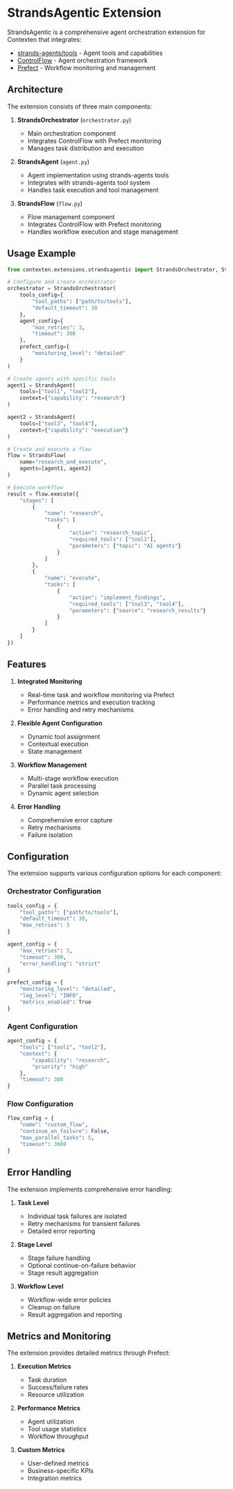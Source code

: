 # StrandsAgentic Extension

StrandsAgentic is a comprehensive agent orchestration extension for Contexten that integrates:
- [strands-agents/tools](https://github.com/strands-agents/tools) - Agent tools and capabilities
- [ControlFlow](https://github.com/zeeeepa/ControlFlow) - Agent orchestration framework
- [Prefect](https://github.com/zeeeepa/prefect) - Workflow monitoring and management

## Architecture

The extension consists of three main components:

1. **StrandsOrchestrator** (`orchestrator.py`)
   - Main orchestration component
   - Integrates ControlFlow with Prefect monitoring
   - Manages task distribution and execution

2. **StrandsAgent** (`agent.py`) 
   - Agent implementation using strands-agents tools
   - Integrates with strands-agents tool system
   - Handles task execution and tool management

3. **StrandsFlow** (`flow.py`)
   - Flow management component
   - Integrates ControlFlow with Prefect monitoring
   - Handles workflow execution and stage management

## Usage Example

```python
from contexten.extensions.strandsagentic import StrandsOrchestrator, StrandsAgent, StrandsFlow

# Configure and create orchestrator
orchestrator = StrandsOrchestrator(
    tools_config={
        "tool_paths": ["path/to/tools"],
        "default_timeout": 30
    },
    agent_config={
        "max_retries": 3,
        "timeout": 300
    },
    prefect_config={
        "monitoring_level": "detailed"
    }
)

# Create agents with specific tools
agent1 = StrandsAgent(
    tools=["tool1", "tool2"],
    context={"capability": "research"}
)

agent2 = StrandsAgent(
    tools=["tool3", "tool4"],
    context={"capability": "execution"}
)

# Create and execute a flow
flow = StrandsFlow(
    name="research_and_execute",
    agents=[agent1, agent2]
)

# Execute workflow
result = flow.execute({
    "stages": [
        {
            "name": "research",
            "tasks": [
                {
                    "action": "research_topic",
                    "required_tools": ["tool1"],
                    "parameters": {"topic": "AI agents"}
                }
            ]
        },
        {
            "name": "execute",
            "tasks": [
                {
                    "action": "implement_findings",
                    "required_tools": ["tool3", "tool4"],
                    "parameters": {"source": "research_results"}
                }
            ]
        }
    ]
})
```

## Features

1. **Integrated Monitoring**
   - Real-time task and workflow monitoring via Prefect
   - Performance metrics and execution tracking
   - Error handling and retry mechanisms

2. **Flexible Agent Configuration**
   - Dynamic tool assignment
   - Contextual execution
   - State management

3. **Workflow Management**
   - Multi-stage workflow execution
   - Parallel task processing
   - Dynamic agent selection

4. **Error Handling**
   - Comprehensive error capture
   - Retry mechanisms
   - Failure isolation

## Configuration

The extension supports various configuration options for each component:

### Orchestrator Configuration
```python
tools_config = {
    "tool_paths": ["path/to/tools"],
    "default_timeout": 30,
    "max_retries": 3
}

agent_config = {
    "max_retries": 3,
    "timeout": 300,
    "error_handling": "strict"
}

prefect_config = {
    "monitoring_level": "detailed",
    "log_level": "INFO",
    "metrics_enabled": True
}
```

### Agent Configuration
```python
agent_config = {
    "tools": ["tool1", "tool2"],
    "context": {
        "capability": "research",
        "priority": "high"
    },
    "timeout": 300
}
```

### Flow Configuration
```python
flow_config = {
    "name": "custom_flow",
    "continue_on_failure": False,
    "max_parallel_tasks": 5,
    "timeout": 3600
}
```

## Error Handling

The extension implements comprehensive error handling:

1. **Task Level**
   - Individual task failures are isolated
   - Retry mechanisms for transient failures
   - Detailed error reporting

2. **Stage Level**
   - Stage failure handling
   - Optional continue-on-failure behavior
   - Stage result aggregation

3. **Workflow Level**
   - Workflow-wide error policies
   - Cleanup on failure
   - Result aggregation and reporting

## Metrics and Monitoring

The extension provides detailed metrics through Prefect:

1. **Execution Metrics**
   - Task duration
   - Success/failure rates
   - Resource utilization

2. **Performance Metrics**
   - Agent utilization
   - Tool usage statistics
   - Workflow throughput

3. **Custom Metrics**
   - User-defined metrics
   - Business-specific KPIs
   - Integration metrics
